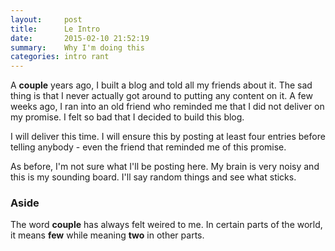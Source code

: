 ```yaml
---
layout:     post
title:      Le Intro
date:       2015-02-10 21:52:19
summary:    Why I'm doing this
categories: intro rant
---
```


A __couple__ years ago, I built a blog and told all my friends about it. The sad thing is that I never actually got around to putting any content on it. A few weeks ago, I ran into an old friend who reminded me that I did not deliver on my promise. I felt so bad that I decided to build this blog.

I will deliver this time. I will ensure this by posting at least four entries before telling anybody - even the friend that reminded me of this promise. 

As before, I'm not sure what I'll be posting here. My brain is very noisy and this is my sounding board. I'll say random things and see what sticks.

### Aside
The word __couple__ has always felt weired to me. In certain parts of the world, it means __few__ while meaning __two__ in other parts.
